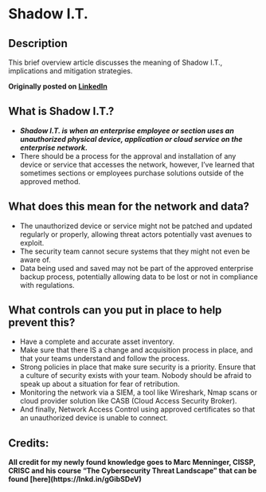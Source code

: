 <h1>Shadow I.T.</h1>


<h2>Description</h2>
This brief overview article discusses the meaning of Shadow I.T., implications and mitigation strategies.

<b>Originally posted on [LinkedIn](https://www.linkedin.com/feed/update/urn:li:activity:7112514377391505410/)</b>


<h2>What is Shadow I.T.?</h2>

- <b><i>Shadow I.T. is when an enterprise employee or section uses an unauthorized physical device, application or cloud service on the enterprise network. </i></b>
- There should be a process for the approval and installation of any device or service that accesses the network, however, I’ve learned that sometimes sections or employees purchase solutions outside of the approved method.

<h2>What does this mean for the network and data?</h2>

- The unauthorized device or service might not be patched and updated regularly or properly, allowing threat actors potentially vast avenues to exploit.
- The security team cannot secure systems that they might not even be aware of.
- Data being used and saved may not be part of the approved enterprise backup process, potentially allowing data to be lost or not in compliance with regulations. 

<h2>What controls can you put in place to help prevent this?</h2>

- Have a complete and accurate asset inventory.
- Make sure that there IS a change and acquisition process in place, and that your teams understand and follow the process.
- Strong policies in place that make sure security is a priority. Ensure that a culture of security exists with your team. Nobody should be afraid to speak up about a situation for fear of retribution. 
- Monitoring the network via a SIEM, a tool like Wireshark, Nmap scans or cloud provider solution like CASB (Cloud Access Security Broker).
- And finally, Network Access Control using approved certificates so that an unauthorized device is unable to connect. 

<h2>Credits:</h2>
<b>All credit for my newly found knowledge goes to Marc Menninger, CISSP, CRISC and his course “The Cybersecurity Threat Landscape” that can be found [here](https://lnkd.in/gGibSDeV)</b>

<!--
 ```diff
- text in red
+ text in green
! text in orange
# text in gray
@@ text in purple (and bold)@@
```
--!>
